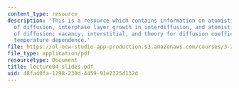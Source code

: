```yaml
---
content_type: resource
description: 'This is a resource which contains information on atomistic mechanisms
  of diffusion, interphase layer growth in interdiffusion, and atomistic mechanisms
  of diffusion: vacancy, interstitial, and theory for diffusion coefficients and their
  temperature dependence.'
file: https://ol-ocw-studio-app-production.s3.amazonaws.com/courses/3-205-thermodynamics-and-kinetics-of-materials-fall-2006/48fa40fa1298230d445991e2325d132d_lecture04_slides.pdf
file_type: application/pdf
resourcetype: Document
title: lecture04_slides.pdf
uid: 48fa40fa-1298-230d-4459-91e2325d132d
---
```

